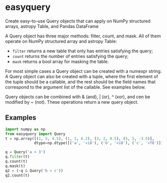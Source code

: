 # easyquery
Create easy-to-use Query objects that can apply on NumPy structured arrays, astropy Table, and Pandas DataFrame


A Query object has three major methods: filter, count, and mask.
All of them operate on NumPy structured array and astropy Table:

- `filter` returns a new table that only has entries satisfying the query;
- `count` returns the number of entries satisfying the query;
- `mask` returns a bool array for masking the table.

For most simple cases a Query object can be created with a numexpr string.
A Query object can also be created with a tuple, where the first element of
the tuple should be a callable, and the rest should be the field names that
correspond to the argument list of the callable. See examples below.

Query objects can be combined with & (and), | (or), ^ (xor), and cen be
modified by ~ (not). These operations return a new query object.

## Examples

```python
import numpy as np
from easyquery import Query
t = np.array([(1, 5, 4.5), (1, 1, 6.2), (3, 2, 0.5), (5, 5, -3.5)],
             dtype=np.dtype([('a', '<i8'), ('b', '<i8'), ('c', '<f8')]))

q = Query('a > 3')
q.filter(t)
q.count(t)
q.mask(t)
q2 = (~q & Query('b > c'))
q2.count(t)
```
